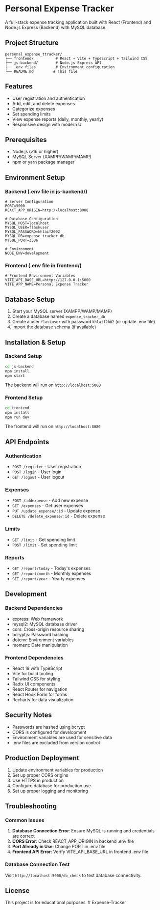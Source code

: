 # Personal Expense Tracker

A full-stack expense tracking application built with React (Frontend) and Node.js Express (Backend) with MySQL database.

## Project Structure

```
personal_expense_ttracker/
├── frontend/          # React + Vite + TypeScript + Tailwind CSS
├── js-backend/        # Node.js Express API
├── .env files         # Environment configuration
└── README.md         # This file
```

## Features

- User registration and authentication
- Add, edit, and delete expenses
- Categorize expenses
- Set spending limits
- View expense reports (daily, monthly, yearly)
- Responsive design with modern UI

## Prerequisites

- Node.js (v16 or higher)
- MySQL Server (XAMPP/WAMP/MAMP)
- npm or yarn package manager

## Environment Setup

### Backend (.env file in js-backend/)

```env
# Server Configuration
PORT=5000
REACT_APP_ORIGIN=http://localhost:8080

# Database Configuration
MYSQL_HOST=localhost
MYSQL_USER=flaskuser
MYSQL_PASSWORD=khlaif2002
MYSQL_DB=expense_tracker_db
MYSQL_PORT=3306

# Environment
NODE_ENV=development
```

### Frontend (.env file in frontend/)

```env
# Frontend Environment Variables
VITE_API_BASE_URL=http://127.0.0.1:5000
VITE_APP_NAME=Personal Expense Tracker
```

## Database Setup

1. Start your MySQL server (XAMPP/WAMP/MAMP)
2. Create a database named `expense_tracker_db`
3. Create a user `flaskuser` with password `khlaif2002` (or update .env file)
4. Import the database schema (if available)

## Installation & Setup

### Backend Setup

```bash
cd js-backend
npm install
npm start
```

The backend will run on `http://localhost:5000`

### Frontend Setup

```bash
cd frontend
npm install
npm run dev
```

The frontend will run on `http://localhost:8080`

## API Endpoints

### Authentication
- `POST /register` - User registration
- `POST /login` - User login
- `GET /logout` - User logout

### Expenses
- `POST /addexpense` - Add new expense
- `GET /expenses` - Get user expenses
- `PUT /update_expense/:id` - Update expense
- `DELETE /delete_expense/:id` - Delete expense

### Limits
- `GET /limit` - Get spending limit
- `POST /limit` - Set spending limit

### Reports
- `GET /report/today` - Today's expenses
- `GET /report/month` - Monthly expenses
- `GET /report/year` - Yearly expenses

## Development

### Backend Dependencies
- express: Web framework
- mysql2: MySQL database driver
- cors: Cross-origin resource sharing
- bcryptjs: Password hashing
- dotenv: Environment variables
- moment: Date manipulation

### Frontend Dependencies
- React 18 with TypeScript
- Vite for build tooling
- Tailwind CSS for styling
- Radix UI components
- React Router for navigation
- React Hook Form for forms
- Recharts for data visualization

## Security Notes

- Passwords are hashed using bcrypt
- CORS is configured for development
- Environment variables are used for sensitive data
- .env files are excluded from version control

## Production Deployment

1. Update environment variables for production
2. Set up proper CORS origins
3. Use HTTPS in production
4. Configure database for production use
5. Set up proper logging and monitoring

## Troubleshooting

### Common Issues

1. **Database Connection Error**: Ensure MySQL is running and credentials are correct
2. **CORS Error**: Check REACT_APP_ORIGIN in backend .env file
3. **Port Already in Use**: Change PORT in .env file
4. **Frontend API Error**: Verify VITE_API_BASE_URL in frontend .env file

### Database Connection Test

Visit `http://localhost:5000/db_check` to test database connectivity.

## License

This project is for educational purposes. #   E x p e n s e - T r a c k e r  
 